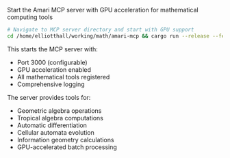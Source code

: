 Start the Amari MCP server with GPU acceleration for mathematical computing tools

```bash
# Navigate to MCP server directory and start with GPU support
cd /home/elliotthall/working/math/amari-mcp && cargo run --release --features gpu -- --port 3000 --gpu --log-level info
```

This starts the MCP server with:
- Port 3000 (configurable)
- GPU acceleration enabled
- All mathematical tools registered
- Comprehensive logging

The server provides tools for:
- Geometric algebra operations
- Tropical algebra computations
- Automatic differentiation
- Cellular automata evolution
- Information geometry calculations
- GPU-accelerated batch processing